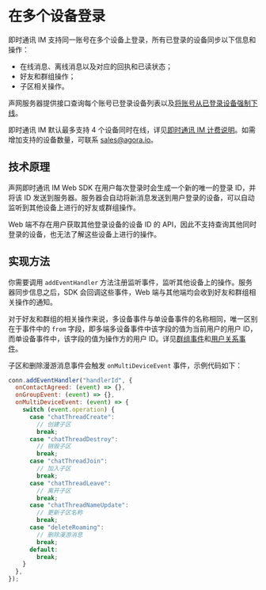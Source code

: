 # 在多个设备登录

<Toc />

即时通讯 IM 支持同一账号在多个设备上登录，所有已登录的设备同步以下信息和操作：

- 在线消息、离线消息以及对应的回执和已读状态；
- 好友和群组操作；
- 子区相关操作。

声网服务器提供接口查询每个账号已登录设备列表以及[将账号从已登录设备强制下线](./agora_chat_restful_registration#强制用户离线)。

即时通讯 IM 默认最多支持 4 个设备同时在线，详见[即时通讯 IM 计费说明](./agora_chat_pricing)。如需增加支持的设备数量，可联系 [sales@agora.io](mailto:sales@agora.io)。

## 技术原理

声网即时通讯 IM Web SDK 在用户每次登录时会生成一个新的唯一的登录 ID，并将该 ID 发送到服务器。服务器会自动将新消息发送到用户登录的设备，可以自动监听到其他设备上进行的好友或群组操作。

Web 端不存在用户获取其他登录设备的设备 ID 的 API，因此不支持查询其他同时登录的设备，也无法了解这些设备上进行的操作。

## 实现方法

你需要调用 `addEventHandler` 方法注册监听事件，监听其他设备上的操作。服务器同步信息之后，SDK 会回调这些事件，Web 端与其他端均会收到好友和群组相关操作的通知。

对于好友和群组的相关操作来说，多设备事件与单设备事件的名称相同，唯一区别在于事件中的 `from` 字段，即多端多设备事件中该字段的值为当前用户的用户 ID，而单设备事件中，该字段的值为操作方的用户 ID。详见[群组事件](./agora_chat_group_web#监听群组事件)和[用户关系事件](./agora_chat_contact_web#添加好友)。

子区和删除漫游消息事件会触发 `onMultiDeviceEvent` 事件，示例代码如下：

```javascript
conn.addEventHandler("handlerId", {
  onContactAgreed: (event) => {},
  onGroupEvent: (event) => {},
  onMultiDeviceEvent: (event) => {
    switch (event.operation) {
      case "chatThreadCreate":
        // 创建子区
        break;
      case "chatThreadDestroy":
        // 销毁子区
        break;
      case "chatThreadJoin":
        // 加入子区
        break;
      case "chatThreadLeave":
        // 离开子区
        break;
      case "chatThreadNameUpdate":
        // 更新子区名称
        break;
      case "deleteRoaming":
        // 删除漫游消息
        break;
      default:
        break;
    }
  },
});
```
